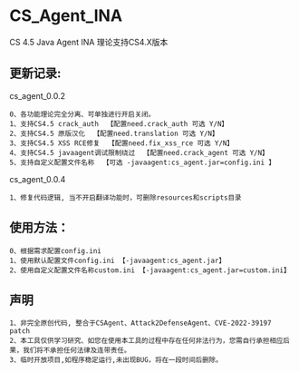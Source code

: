 # CS_Agent_INA
CS 4.5 Java Agent INA  理论支持CS4.X版本

## 更新记录:

cs_agent_0.0.2   

```
0、各功能理论完全分离、可单独进行开启关闭。
1、支持CS4.5 crack_auth  【配置need.crack_auth 可选 Y/N】
2、支持CS4.5 原版汉化  【配置need.translation 可选 Y/N】
3、支持CS4.5 XSS RCE修复  【配置need.fix_xss_rce 可选 Y/N】
4、支持CS4.5 javaagent调试限制绕过  【配置need.crack_agent 可选 Y/N】
5、支持自定义配置文件名称  【可选 -javaagent:cs_agent.jar=config.ini 】
```

cs_agent_0.0.4

```
1、修复代码逻辑, 当不开启翻译功能时，可删除resources和scripts目录
```

## 使用方法：

```
0、根据需求配置config.ini
1、使用默认配置文件config.ini 【-javaagent:cs_agent.jar】
2、使用自定义配置文件名称custom.ini 【-javaagent:cs_agent.jar=custom.ini】
```

## 声明

```
1、非完全原创代码, 整合于CSAgent、Attack2DefenseAgent、CVE-2022-39197 patch
2、本工具仅供学习研究、如您在使用本工具的过程中存在任何非法行为，您需自行承担相应后果，我们将不承担任何法律及连带责任。
3、临时开放项目,如程序稳定运行,未出现BUG，将在一段时间后删除。
```

